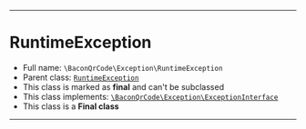 ***

# RuntimeException

* Full name: `\BaconQrCode\Exception\RuntimeException`
* Parent class: [`RuntimeException`](../../RuntimeException.md)
* This class is marked as **final** and can't be subclassed
* This class implements:
  [`\BaconQrCode\Exception\ExceptionInterface`](./ExceptionInterface.md)
* This class is a **Final class**

***

